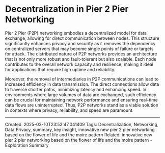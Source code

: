 # Decentralization in Pier 2 Pier Networking

Pier 2 Pier (P2P) networking embodies a decentralized model for data exchange, allowing for direct communication between nodes. This structure significantly enhances privacy and security as it removes the dependency on centralized servers that may become single points of failure or targets for attack. The distributed nature of P2P networks provides an architecture that is not only more robust and fault-tolerant but also scalable. Each node contributes to the overall network capacity and resilience, making it ideal for applications that require high uptime and reliability.

Moreover, the removal of intermediaries in P2P communications can lead to increased efficiency in data transmission. The direct connections allow data to traverse shorter paths, minimizing latency and enhancing speed. In environments where large volumes of data are exchanged, such efficiency can be crucial for maintaining network performance and ensuring real-time data flows are uninterrupted. Thus, P2P networks stand as a viable solution in contexts where privacy, reliability, and speed are paramount.

---
Created: 2025-03-10T23:52:47.041409
Tags: Decentralization, Networking, Data Privacy, summary, key insight, innovative new pier 2 pier networking based on the flower of life and the moire pattern
Related: innovative new pier 2 pier networking based on the flower of life and the moire pattern - Exploration Summary
